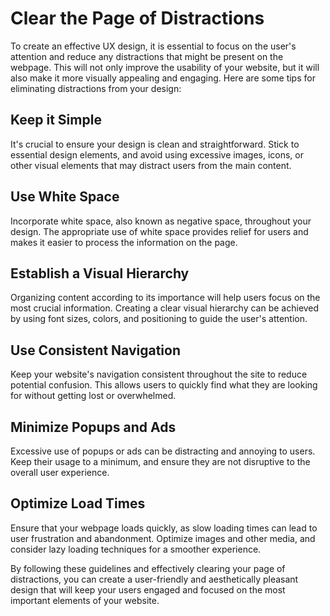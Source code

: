 # Clear the Page of Distractions

To create an effective UX design, it is essential to focus on the user's attention and reduce any distractions that might be present on the webpage. This will not only improve the usability of your website, but it will also make it more visually appealing and engaging. Here are some tips for eliminating distractions from your design:

## Keep it Simple

It's crucial to ensure your design is clean and straightforward. Stick to essential design elements, and avoid using excessive images, icons, or other visual elements that may distract users from the main content.

## Use White Space

Incorporate white space, also known as negative space, throughout your design. The appropriate use of white space provides relief for users and makes it easier to process the information on the page.

## Establish a Visual Hierarchy

Organizing content according to its importance will help users focus on the most crucial information. Creating a clear visual hierarchy can be achieved by using font sizes, colors, and positioning to guide the user's attention.

## Use Consistent Navigation

Keep your website's navigation consistent throughout the site to reduce potential confusion. This allows users to quickly find what they are looking for without getting lost or overwhelmed.

## Minimize Popups and Ads

Excessive use of popups or ads can be distracting and annoying to users. Keep their usage to a minimum, and ensure they are not disruptive to the overall user experience.

## Optimize Load Times

Ensure that your webpage loads quickly, as slow loading times can lead to user frustration and abandonment. Optimize images and other media, and consider lazy loading techniques for a smoother experience.

By following these guidelines and effectively clearing your page of distractions, you can create a user-friendly and aesthetically pleasant design that will keep your users engaged and focused on the most important elements of your website.